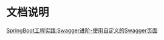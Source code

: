 # 文档说明

[SpringBoot工程实践:Swagger进阶-使用自定义的Swagger页面](http://blog.kimzing.com/springboot/swagger/SpringBoot%E5%B7%A5%E7%A8%8B%E5%AE%9E%E8%B7%B5:Swagger%E8%BF%9B%E9%98%B6-%E4%BD%BF%E7%94%A8%E8%87%AA%E5%AE%9A%E4%B9%89%E7%9A%84Swagger%E9%A1%B5%E9%9D%A2/)
